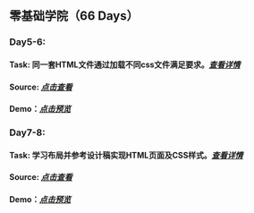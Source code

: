 ## 零基础学院（66 Days）
### Day5-6:
#### Task: 同一套HTML文件通过加载不同css文件满足要求。*[查看详情](http://ife.baidu.com/course/detail/id/40)*
#### Source: *[点击查看](https://github.com/zengtv/2018IFE/blob/master/day5-6_resume.html)*
#### Demo：*[点击预览](http://zengtv.com/2018IFE/day5-6/day5-6_resume.html)*
### Day7-8:
#### Task: 学习布局并参考设计稿实现HTML页面及CSS样式。*[查看详情](http://ife.baidu.com/course/detail/id/42)*
#### Source: *[点击查看](https://github.com/zengtv/2018IFE/blob/master/day7-8/index.html)*
#### Demo：*[点击预览](http://zengtv.com/2018IFE/day7-8/index.html)*